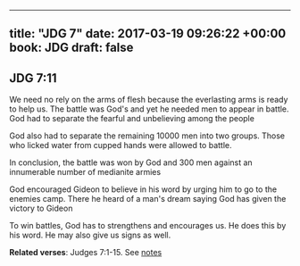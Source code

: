 
---
title: "JDG 7"
date: 2017-03-19 09:26:22 +00:00
book: JDG
draft: false
---

## JDG 7:11

We need no rely on the arms of flesh because the everlasting arms is ready to help us. The battle was God's and yet he needed men to appear in battle. God had to separate the fearful and unbelieving among the people

God also had to separate the remaining 10000 men into two groups. Those who licked water from cupped hands were allowed to battle.

In conclusion, the battle was won by God and 300 men against an innumerable number of medianite armies

God encouraged Gideon to believe in his word by urging him to go to the enemies camp. There he heard of a man's dream saying God has given the victory to Gideon

To win battles, God has to strengthens and encourages us. He does this by his word. He may also give us signs as well.

**Related verses**: Judges 7:1-15. See [notes](https://my.bible.com/notes/2594257409254613760)

